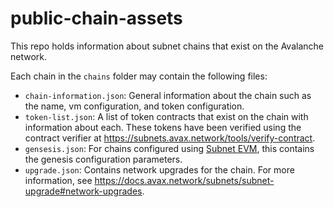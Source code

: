 # public-chain-assets

This repo holds information about subnet chains that exist on the Avalanche
network.

Each chain in the `chains` folder may contain the following files:
- `chain-information.json`: General information about the chain such as the
  name, vm configuration, and token configuration.
- `token-list.json`: A list of token contracts that exist on the chain with
  information about each. These tokens have been verified using the contract
  verifier at https://subnets.avax.network/tools/verify-contract.
- `gensesis.json`: For chains configured using
  [Subnet EVM](https://github.com/ava-labs/subnet-evm), this contains the
  genesis configuration parameters.
- `upgrade.json`: Contains network upgrades for the chain. For more
  information, see 
  https://docs.avax.network/subnets/subnet-upgrade#network-upgrades.
